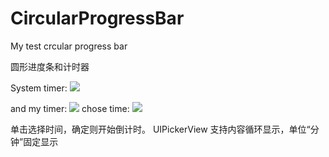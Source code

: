 # CircularProgressBar
My test crcular progress bar

圆形进度条和计时器

System timer:
![](https://github.com/wossoneri/CircularProgressBar/blob/master/ExampleImage/Screen%20Shot%202015-10-10%20at%2011.11.02%20AM.png?raw=true)

and my timer:
![](https://github.com/wossoneri/CircularProgressBar/blob/master/ExampleImage/Screen%20Shot%202015-10-10%20at%2011.10.22%20AM.png?raw=true)
chose time:
![](https://github.com/wossoneri/CircularProgressBar/blob/master/ExampleImage/Screen%20Shot%202015-10-10%20at%2011.10.35%20AM.png?raw=true)

单击选择时间，确定则开始倒计时。
UIPickerView 支持内容循环显示，单位“分钟”固定显示